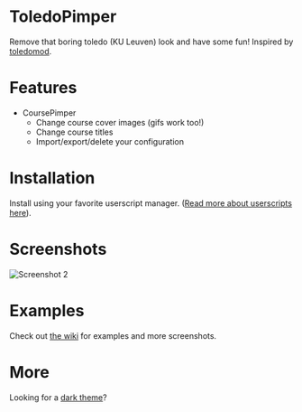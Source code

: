 # ToledoPimper
Remove that boring toledo (KU Leuven) look and have some fun! Inspired by [toledomod](https://github.com/Sigurd3K/ToledoMod).

# Features
- CoursePimper
    - Change course cover images (gifs work too!)
    - Change course titles
    - Import/export/delete your configuration

# Installation
Install using your favorite userscript manager. ([Read more about userscripts here](https://greasyfork.org/en)). 

# Screenshots
![Screenshot 2](https://i.imgur.com/VYosZwV.png)

# Examples
Check out [the wiki](https://github.com/sleeyax/ToledoPimper/wiki/Quickstart) for examples and more screenshots.

# More
Looking for a [dark theme](https://userstyles.org/styles/148080/toledo-dark-theme)?
